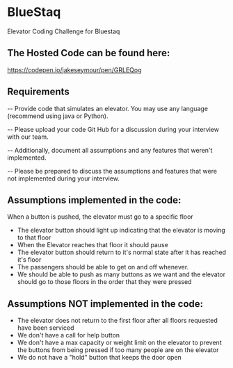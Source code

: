 # BlueStaq
Elevator Coding Challenge for Bluestaq



## The Hosted Code can be found here:

https://codepen.io/jakeseymour/pen/GRLEQog

## Requirements

-- Provide code that simulates an elevator.  You may use any language (recommend using java or Python).

-- Please upload your code Git Hub for a discussion during your interview with our team.

-- Additionally, document all assumptions and any features that weren't implemented.

-- Please be prepared to discuss the assumptions and features that were not implemented during your interview.

## Assumptions implemented in the code:

When a button is pushed, the elevator must go to a specific floor
 * The elevator button should light up indicating that the elevator is moving to that floor
 * When the Elevator reaches that floor it should pause
 * The elevator button should return to it's normal state after it has reached it's floor
 * The passengers should be able to get on and off whenever. 
 * We should be able to push as many buttons as we want and the elevator should go to those floors in the order that they were pressed

## Assumptions NOT implemented in the code:
* The elevator does not return to the first floor after all floors requested have been serviced
* We don't have a call for help button
* We don't have a max capacity or weight limit on the elevator to prevent the buttons from being pressed if too many people are on the elevator
* We do not have a "hold" button that keeps the door open

 
